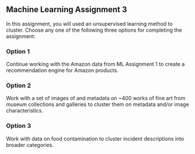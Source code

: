 ## Machine Learning Assignment 3

In this assignment, you will used an unsupervised learning method to cluster. Choose any one of the following three options for completing the assignment: 

### Option 1

Continue working with the Amazon data from ML Assignment 1 to create a recommendation engine for Amazon products. 

### Option 2

Work with a set of images of and metadata on ~400 works of fine art from museum collections and galleries to cluster them on metadata and/or image characteristics. 

### Option 3

Work with data on food contamination to cluster incident descriptions into broader categories. 
